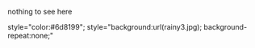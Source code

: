 nothing to see here

style="color:#6d8199";
style="background:url(rainy3.jpg); background-repeat:none;"